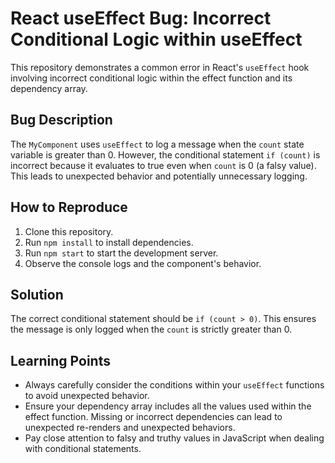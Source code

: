 # React useEffect Bug: Incorrect Conditional Logic within useEffect

This repository demonstrates a common error in React's `useEffect` hook involving incorrect conditional logic within the effect function and its dependency array.

## Bug Description
The `MyComponent` uses `useEffect` to log a message when the `count` state variable is greater than 0.  However, the conditional statement `if (count)` is incorrect because it evaluates to true even when `count` is 0 (a falsy value).  This leads to unexpected behavior and potentially unnecessary logging.

## How to Reproduce
1. Clone this repository.
2. Run `npm install` to install dependencies.
3. Run `npm start` to start the development server.
4. Observe the console logs and the component's behavior.

## Solution
The correct conditional statement should be `if (count > 0)`.  This ensures the message is only logged when the `count` is strictly greater than 0.

## Learning Points
- Always carefully consider the conditions within your `useEffect` functions to avoid unexpected behavior.
- Ensure your dependency array includes all the values used within the effect function.  Missing or incorrect dependencies can lead to unexpected re-renders and unexpected behaviors.
- Pay close attention to falsy and truthy values in JavaScript when dealing with conditional statements.